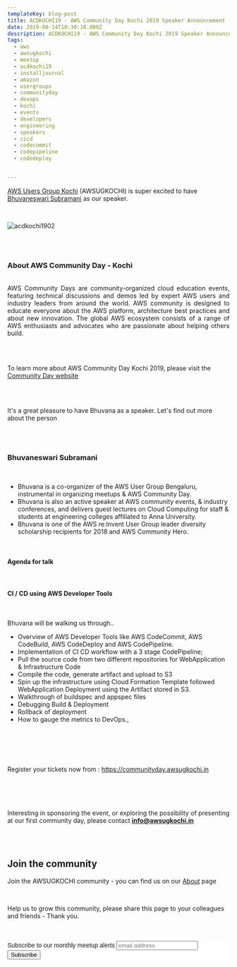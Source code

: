 ```yaml
---
templateKey: blog-post
title: ACDKOCHI19 - AWS Community Day Kochi 2019 Speaker Announcement - Bhuvaneswari Subramani 
date: 2019-08-14T10:30:10.000Z
description: ACDKOCHI19 - AWS Community Day Kochi 2019 Speaker Announcement -  Bhuvaneswari Subramani
tags:
  - aws
  - awsugkochi
  - meetup
  - acdkochi19
  - installjournal
  - amazon
  - usergroups
  - communityday
  - devops
  - kochi
  - events
  - developers
  - engineering
  - speakers
  - cicd
  - codecommit
  - codepipeline
  - codedeploy


---
```


[AWS Users Group Kochi](https://awsugkochi.in) (AWSUGKOCHI) is super excited to have [Bhuvaneswari Subramani](https://www.linkedin.com/in/jijutm/) as our speaker.

<br>

![acdkochi1902](/img/awsugkochi-acdkochi19-speaker-bhuvana.png)


<br> 
<br>

<h3> About AWS Community Day - Kochi </h3>

<br>
<div style="text-align: justify">
AWS Community Days are community-organized cloud education events, featuring technical discussions and demos led by expert AWS users and industry leaders from around the world. AWS community is designed to educate everyone about the AWS platform, architecture best practices and about new innovation. The global AWS ecosystem consists of a range of AWS enthusiasts and advocates who are passionate about helping others build.
</div>

<br> <br> 

To learn more about AWS Community Day Kochi 2019, please visit the [Community Day website](https://communityday.awsugkochi.in)


<br> <br> 

It's a great pleasure to have Bhuvana as a speaker. Let's find out more about the person

<br> <br> 

<h3> Bhuvaneswari Subramani </h3>

<br>

 - Bhuvana is a co-organizer of the AWS User Group Bengaluru, instrumental in organizing meetups & AWS Community Day. 
 - Bhuvana is also an active speaker at AWS community events, & industry conferences, and delivers guest lectures on Cloud Computing for staff & students at engineering colleges affiliated to Anna University. 
- Bhuvana  is one of the AWS re:Invent User Group leader diversity scholarship recipients for 2018 and AWS Community Hero.

<br>

<h4> Agenda for talk </h4>
<br>
<h4>  CI / CD using AWS Developer Tools </h4>
<br>


Bhuvana will be walking us through..

- Overview of AWS Developer Tools like AWS CodeCommit, AWS CodeBuild, AWS CodeDeploy and AWS CodePipeline. 
- Implementation of CI CD workflow with a 3 stage CodePipeline;  
- Pull the source code from two different repositories for WebApplication & Infrastructure Code
- Compile the code, generate artifact and upload to S3 
- Spin up the infrastructure using Cloud Formation Template followed WebApplication Deployment using the Artifact stored in S3.
- Walkthrough of buildspec and appspec files
- Debugging Build & Deployment
- Rollback of deployment
- How to gauge the metrics to DevOps.,


<br> <br> <br> <br>

Register your tickets now from : https://communityday.awsugkochi.in

<br> <br> <br> <br>
Interesting in sponsoring the event, or exploring the possibility of presenting at our first community day, please contact **info@awsugkochi.in**


<br> <br>

## Join the community

Join the AWSUGKOCHI community - you can find us on our [About](https://awsugkochi.in/about) page

<br> 

Help us to grow this community, please share this page to your colleagues and friends - Thank you.

<br>
<br>

<!-- Begin Mailchimp Signup Form -->
<link href="//cdn-images.mailchimp.com/embedcode/slim-10_7.css" rel="stylesheet" type="text/css">
<style type="text/css">
	#mc_embed_signup{background:#fff; clear:left; font:14px Helvetica,Arial,sans-serif; }
	/* Add your own Mailchimp form style overrides in your site stylesheet or in this style block.
	   We recommend moving this block and the preceding CSS link to the HEAD of your HTML file. */
</style>
<div id="mc_embed_signup">
<form action="https://awsugkochi.us20.list-manage.com/subscribe/post?u=b4c4469413422365d2a2e5cf6&amp;id=d4837b9a16" method="post" id="mc-embedded-subscribe-form" name="mc-embedded-subscribe-form" class="validate" target="_blank" novalidate>
    <div id="mc_embed_signup_scroll">
	<label for="mce-EMAIL">Subscribe to our monthly meetup alerts</label>
	<input type="email" value="" name="EMAIL" class="email" id="mce-EMAIL" placeholder="email address" required>
    <!-- real people should not fill this in and expect good things - do not remove this or risk form bot signups-->
    <div style="position: absolute; left: -5000px;" aria-hidden="true"><input type="text" name="b_b4c4469413422365d2a2e5cf6_d4837b9a16" tabindex="-1" value=""></div>
    <div class="clear"><input type="submit" value="Subscribe" name="subscribe" id="mc-embedded-subscribe" class="button"></div>
    </div>
</form>
</div>

<!--End mc_embed_signup-->
